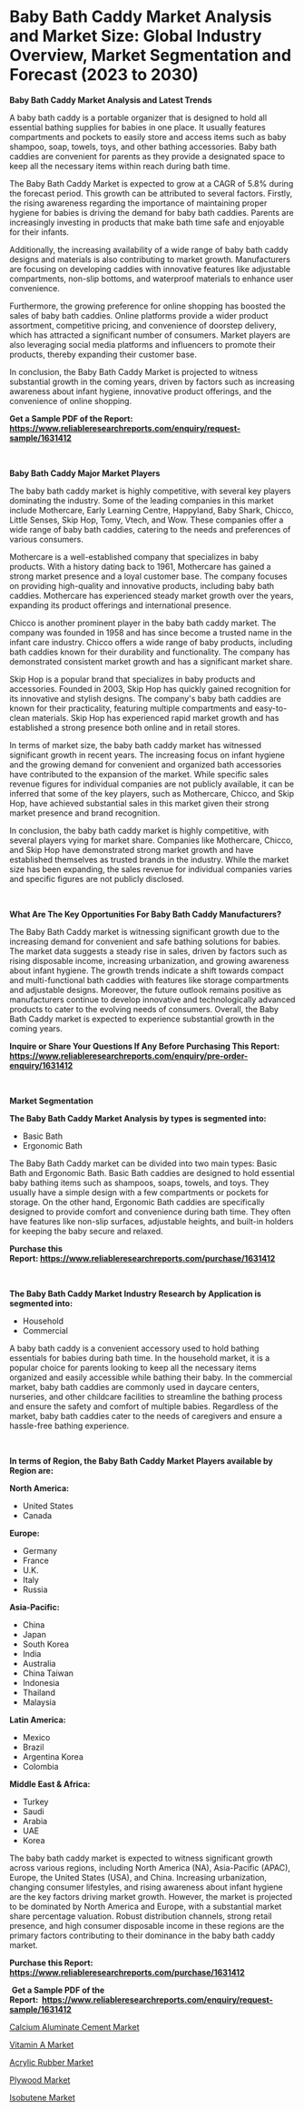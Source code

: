 <p><h1>Baby Bath Caddy Market Analysis and Market Size: Global Industry Overview, Market Segmentation and Forecast (2023 to 2030)</h1></p><p><strong>Baby Bath Caddy Market Analysis and Latest Trends</strong></p>
<p><p>A baby bath caddy is a portable organizer that is designed to hold all essential bathing supplies for babies in one place. It usually features compartments and pockets to easily store and access items such as baby shampoo, soap, towels, toys, and other bathing accessories. Baby bath caddies are convenient for parents as they provide a designated space to keep all the necessary items within reach during bath time.</p><p>The Baby Bath Caddy Market is expected to grow at a CAGR of 5.8% during the forecast period. This growth can be attributed to several factors. Firstly, the rising awareness regarding the importance of maintaining proper hygiene for babies is driving the demand for baby bath caddies. Parents are increasingly investing in products that make bath time safe and enjoyable for their infants.</p><p>Additionally, the increasing availability of a wide range of baby bath caddy designs and materials is also contributing to market growth. Manufacturers are focusing on developing caddies with innovative features like adjustable compartments, non-slip bottoms, and waterproof materials to enhance user convenience.</p><p>Furthermore, the growing preference for online shopping has boosted the sales of baby bath caddies. Online platforms provide a wider product assortment, competitive pricing, and convenience of doorstep delivery, which has attracted a significant number of consumers. Market players are also leveraging social media platforms and influencers to promote their products, thereby expanding their customer base.</p><p>In conclusion, the Baby Bath Caddy Market is projected to witness substantial growth in the coming years, driven by factors such as increasing awareness about infant hygiene, innovative product offerings, and the convenience of online shopping.</p></p>
<p><strong>Get a Sample PDF of the Report:&nbsp; <a href="https://www.reliableresearchreports.com/enquiry/request-sample/1631412">https://www.reliableresearchreports.com/enquiry/request-sample/1631412</a></strong></p>
<p>&nbsp;</p>
<p><strong>Baby Bath Caddy Major Market Players</strong></p>
<p><p>The baby bath caddy market is highly competitive, with several key players dominating the industry. Some of the leading companies in this market include Mothercare, Early Learning Centre, Happyland, Baby Shark, Chicco, Little Senses, Skip Hop, Tomy, Vtech, and Wow. These companies offer a wide range of baby bath caddies, catering to the needs and preferences of various consumers.</p><p>Mothercare is a well-established company that specializes in baby products. With a history dating back to 1961, Mothercare has gained a strong market presence and a loyal customer base. The company focuses on providing high-quality and innovative products, including baby bath caddies. Mothercare has experienced steady market growth over the years, expanding its product offerings and international presence.</p><p>Chicco is another prominent player in the baby bath caddy market. The company was founded in 1958 and has since become a trusted name in the infant care industry. Chicco offers a wide range of baby products, including bath caddies known for their durability and functionality. The company has demonstrated consistent market growth and has a significant market share.</p><p>Skip Hop is a popular brand that specializes in baby products and accessories. Founded in 2003, Skip Hop has quickly gained recognition for its innovative and stylish designs. The company's baby bath caddies are known for their practicality, featuring multiple compartments and easy-to-clean materials. Skip Hop has experienced rapid market growth and has established a strong presence both online and in retail stores.</p><p>In terms of market size, the baby bath caddy market has witnessed significant growth in recent years. The increasing focus on infant hygiene and the growing demand for convenient and organized bath accessories have contributed to the expansion of the market. While specific sales revenue figures for individual companies are not publicly available, it can be inferred that some of the key players, such as Mothercare, Chicco, and Skip Hop, have achieved substantial sales in this market given their strong market presence and brand recognition.</p><p>In conclusion, the baby bath caddy market is highly competitive, with several players vying for market share. Companies like Mothercare, Chicco, and Skip Hop have demonstrated strong market growth and have established themselves as trusted brands in the industry. While the market size has been expanding, the sales revenue for individual companies varies and specific figures are not publicly disclosed.</p></p>
<p>&nbsp;</p>
<p><strong>What Are The Key Opportunities For Baby Bath Caddy Manufacturers?</strong></p>
<p><p>The Baby Bath Caddy market is witnessing significant growth due to the increasing demand for convenient and safe bathing solutions for babies. The market data suggests a steady rise in sales, driven by factors such as rising disposable income, increasing urbanization, and growing awareness about infant hygiene. The growth trends indicate a shift towards compact and multi-functional bath caddies with features like storage compartments and adjustable designs. Moreover, the future outlook remains positive as manufacturers continue to develop innovative and technologically advanced products to cater to the evolving needs of consumers. Overall, the Baby Bath Caddy market is expected to experience substantial growth in the coming years.</p></p>
<p><strong>Inquire or Share Your Questions If Any Before Purchasing This Report: <a href="https://www.reliableresearchreports.com/enquiry/pre-order-enquiry/1631412">https://www.reliableresearchreports.com/enquiry/pre-order-enquiry/1631412</a></strong></p>
<p>&nbsp;</p>
<p><strong>Market Segmentation</strong></p>
<p><strong>The Baby Bath Caddy Market Analysis by types is segmented into:</strong></p>
<p><ul><li>Basic Bath</li><li>Ergonomic Bath</li></ul></p>
<p><p>The Baby Bath Caddy market can be divided into two main types: Basic Bath and Ergonomic Bath. Basic Bath caddies are designed to hold essential baby bathing items such as shampoos, soaps, towels, and toys. They usually have a simple design with a few compartments or pockets for storage. On the other hand, Ergonomic Bath caddies are specifically designed to provide comfort and convenience during bath time. They often have features like non-slip surfaces, adjustable heights, and built-in holders for keeping the baby secure and relaxed.</p></p>
<p><strong>Purchase this Report:&nbsp;<a href="https://www.reliableresearchreports.com/purchase/1631412">https://www.reliableresearchreports.com/purchase/1631412</a></strong></p>
<p>&nbsp;</p>
<p><strong>The Baby Bath Caddy Market Industry Research by Application is segmented into:</strong></p>
<p><ul><li>Household</li><li>Commercial</li></ul></p>
<p><p>A baby bath caddy is a convenient accessory used to hold bathing essentials for babies during bath time. In the household market, it is a popular choice for parents looking to keep all the necessary items organized and easily accessible while bathing their baby. In the commercial market, baby bath caddies are commonly used in daycare centers, nurseries, and other childcare facilities to streamline the bathing process and ensure the safety and comfort of multiple babies. Regardless of the market, baby bath caddies cater to the needs of caregivers and ensure a hassle-free bathing experience.</p></p>
<p>&nbsp;</p>
<p><strong>In terms of Region, the Baby Bath Caddy Market Players available by Region are:</strong></p>
<p>
    <p> <strong> North America: </strong>
        <ul>
            <li>United States</li>
            <li>Canada</li>
        </ul>
        </p> 
    <p> <strong> Europe: </strong>
        <ul>
            <li>Germany</li>
            <li>France</li>
            <li>U.K.</li>
            <li>Italy</li>
            <li>Russia</li>
        </ul>
        </p> 
    <p> <strong> Asia-Pacific: </strong>
        <ul>
            <li>China</li>
            <li>Japan</li>
            <li>South Korea</li>
            <li>India</li>
            <li>Australia</li>
            <li>China Taiwan</li>
            <li>Indonesia</li>
            <li>Thailand</li>
            <li>Malaysia</li>
        </ul>
        </p> 
    <p> <strong> Latin America: </strong>
        <ul>
            <li>Mexico</li>
            <li>Brazil</li>
            <li>Argentina Korea</li>
            <li>Colombia</li>
        </ul>
        </p> 
    <p> <strong> Middle East & Africa: </strong>
        <ul>
            <li>Turkey</li>
            <li>Saudi</li>
            <li>Arabia</li>
            <li>UAE</li>
            <li>Korea</li>
        </ul>
    </p>
    </p>
<p><p>The baby bath caddy market is expected to witness significant growth across various regions, including North America (NA), Asia-Pacific (APAC), Europe, the United States (USA), and China. Increasing urbanization, changing consumer lifestyles, and rising awareness about infant hygiene are the key factors driving market growth. However, the market is projected to be dominated by North America and Europe, with a substantial market share percentage valuation. Robust distribution channels, strong retail presence, and high consumer disposable income in these regions are the primary factors contributing to their dominance in the baby bath caddy market.</p></p>
<p><strong>Purchase this Report: <a href="https://www.reliableresearchreports.com/purchase/1631412">https://www.reliableresearchreports.com/purchase/1631412</a></strong></p>
<p>&nbsp;<strong>Get a Sample PDF of the Report:&nbsp;&nbsp;<a href="https://www.reliableresearchreports.com/enquiry/request-sample/1631412">https://www.reliableresearchreports.com/enquiry/request-sample/1631412</a></strong></p>
<p><strong></strong></p>
<p><p><a href="https://medium.com/@randysimpson755/calcium-aluminate-cement-market-comprehensive-assessment-by-type-application-and-geography-49c435fa0c0d">Calcium Aluminate Cement Market</a></p><p><a href="https://medium.com/@olenwuckert56/vitamin-a-market-size-cagr-trends-2024-2030-e648a7c6d825">Vitamin A Market</a></p><p><a href="https://medium.com/@linneahilll6456/acrylic-rubber-market-size-reveals-the-best-marketing-channels-in-global-industry-13726d702061">Acrylic Rubber Market</a></p><p><a href="https://medium.com/@bonniehoppe2023/plywood-market-trends-and-market-analysis-forecasted-for-period-2023-2030-b8b0ae3c4d7e">Plywood Market</a></p><p><a href="https://medium.com/@kevinbarnes75/isobutene-market-research-report-its-history-and-forecast-2023-to-2030-c85f05eb8395">Isobutene Market</a></p></p>